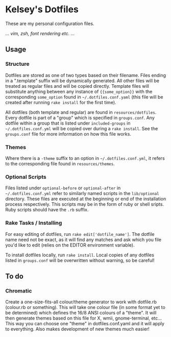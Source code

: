Kelsey's Dotfiles
===================

These are my personal configuration files.

_... vim, zsh, font rendering etc. ..._


Usage
-------

### Structure
Dotfiles are stored as one of two types based on their filename. Files ending in a ".template" suffix will be dynamically generated. All other files will be treated as regular files and will be copied directly. Template files will substitute anything between any instance of `{{some_option}}` with the corresponding `some_option` found in `~/.dotfiles.conf.yaml` (this file will be created after running `rake install` for the first time).

All dotfiles (both template and regular) are found in `resources/dotfiles`. Every dotfile is part of a "group" which is specified in `groups.conf`. Any dotfile within a group that is listed under `included-groups` in `~/.dotfiles.conf.yml` will be copied over during a `rake install`. See the `groups.conf` file for more information on how this file works.

### Themes
Where there is a `-theme` suffix to an option in `~/.dotfiles.conf.yml`, it refers to the corresponding file found in `resources/themes`.

### Optional Scripts
Files listed under `optional-before` or `optional-after` in `~/.dotfiles.conf.yml` refer to similarly named scripts in the `lib/optional` directory. These files are executed at the beginning or end of the installation process respectively. This scripts may be in the form of ruby or shell sripts. Ruby scripts should have the `.rb` suffix.

### Rake Tasks / Installing
For easy editing of dotfiles, run `rake edit['dotfile_name']`. The dotfile name need not be exact, as it will find any matches and ask which you file you'd like to edit (relies on the EDITOR environment variable).

To install dotfiles locally, run `rake install`. Local copies of any dotfiles listed in `groups.conf` will be overwritten without warning, so be careful!


To do
-------

### Chromatic
Create a one-size-fits-all colour/theme generator to work with dotfile.rb (colour.rb or something). This will take one colour file (in some format yet to be determined) which defines the 16/8 ANSI colours of a "theme". It will then generate themes based on this file for X, wmii, gnome-terminal, etc... This way you can choose one "theme" in dotfiles.conf.yaml and it will apply to everything. Also makes development of new themes much easier!
